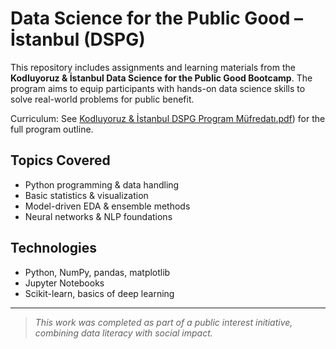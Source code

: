 # Data Science for the Public Good – İstanbul (DSPG)

This repository includes assignments and learning materials from the **Kodluyoruz & İstanbul Data Science for the Public Good Bootcamp**. The program aims to equip participants with hands-on data science skills to solve real-world problems for public benefit.

 Curriculum: See [Kodluyoruz & İstanbul DSPG Program Müfredatı.pdf](./Kodluyoruz%20%26%20I%CC%87stanbul%20Data%20Science%20for%20the%20Public%20Good%20Program%20Mu%CC%88fredat%C4%B1.pdf)) for the full program outline.

## Topics Covered

- Python programming & data handling  
- Basic statistics & visualization  
- Model-driven EDA & ensemble methods  
- Neural networks & NLP foundations  

## Technologies

- Python, NumPy, pandas, matplotlib  
- Jupyter Notebooks  
- Scikit-learn, basics of deep learning  

---

>  *This work was completed as part of a public interest initiative, combining data literacy with social impact.*
